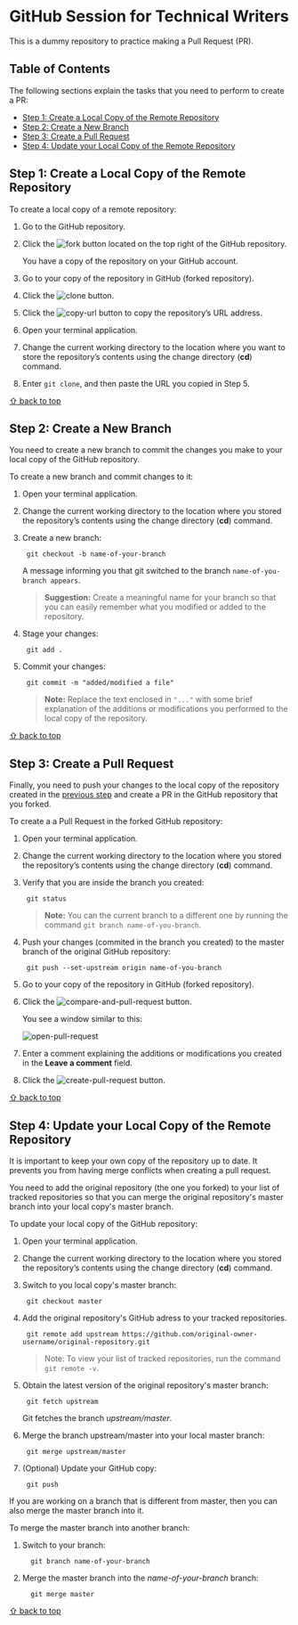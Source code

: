 # GitHub Session for Technical Writers

This is a dummy repository to practice making a Pull Request (PR).

## Table of Contents

The following sections explain the tasks that you need to perform to create a PR:

* [Step 1: Create a Local Copy of the Remote Repository](#step-1-create-a-local-copy-of-the-remote-repository)
* [Step 2: Create a New Branch](#step-2-create-a-new-branch)
* [Step 3: Create a Pull Request](#step-3-create-a-pull-request)
* [Step 4: Update your Local Copy of the Remote Repository](#step-4-update-your-local-copy-of-the-remote-repository)

## Step 1: Create a Local Copy of the Remote Repository

To create a local copy of a remote repository:

1. Go to the GitHub repository.
1. Click the ![fork](images/fork.png) button located on the top right of the GitHub repository.

    You have a copy of the repository on your GitHub account.

1. Go to your copy of the repository in GitHub (forked repository).
1. Click the ![clone](images/clone-or-download.png) button.
1. Click the ![copy-url](images/copy-url.png) button to copy the repository’s URL address.
1. Open your terminal application.
1. Change the current working directory to the location where you want to store the repository’s contents using the change directory (**cd**) command.
1. Enter `git clone`, and then paste the URL you copied in Step 5. 

[⇧ back to top](#table-of-contents)

## Step 2: Create a New Branch
You need to create a new branch to commit the changes you make to your local copy of the GitHub repository. 

To create a new branch and commit changes to it:

1. Open your terminal application.
1. Change the current working directory to the location where you stored the repository’s contents using the change directory (**cd**) command.
1. Create a new branch:
   
   ```
    git checkout -b name-of-your-branch
   ```
   
     A message informing you that git switched to the branch `name-of-you-branch appears`.
   
   > **Suggestion:** Create a meaningful name for your branch so that you can easily remember what you modified or added to the repository.

1. Stage your changes:

   ```
    git add .
   ```

1. Commit your changes:

   ```
    git commit -m "added/modified a file"
   ```
   >**Note:** Replace the text enclosed in `"..."` with some brief explanation of the additions or modifications you performed to the local copy of the repository.

[⇧ back to top](#table-of-contents)

## Step 3: Create a Pull Request
Finally, you need to push your changes to the local copy of the repository created in the [previous step](#step-2-create-a-new-branch) and create a PR in the GitHub repository that you forked.

To create a a Pull Request in the forked GitHub repository:

1. Open your terminal application.
1. Change the current working directory to the location where you stored the repository’s contents using the change directory (**cd**) command.
1. Verify that you are inside the branch you created:

   ```
    git status
   ```

   >**Note:** You can the current branch to a different one by running the command `git branch name-of-you-branch`.

1. Push your changes (commited in the branch you created) to the master branch of the original GitHub repository:

   ```
    git push --set-upstream origin name-of-you-branch
   ```

1. Go to your copy of the repository in GitHub (forked repository).
1. Click the ![compare-and-pull-request](images/compare-and-pull-request.png) button.

   You see a window similar to this:

    ![open-pull-request](images/open-pull-request.png)

1. Enter a comment explaining the additions or modifications you created in the **Leave a comment** field.
1. Click the ![create-pull-request](images/create-pull-request.png) button.

[⇧ back to top](#table-of-contents)

## Step 4: Update your Local Copy of the Remote Repository

It is important to keep your own copy of the repository up to date. It prevents you from having merge conflicts when creating a pull request.

You need to add the original repository (the one you forked) to your list of tracked repositories so that you can merge the original repository's master branch into your local copy's master branch. 

To update your local copy of the GitHub repository:

1. Open your terminal application.
1. Change the current working directory to the location where you stored the repository’s contents using the change directory (**cd**) command.
1. Switch to you local copy's master branch:
   
   ```
    git checkout master
   ```

1. Add the original repository's GitHub adress to your tracked repositories.

   ```
    git remote add upstream https://github.com/original-owner-username/original-repository.git
   ```
   >Note: To view your list of tracked repositories, run the command `git remote -v`.

1. Obtain the latest version of the original repository's master branch:

   ```
    git fetch upstream
   ```

   Git fetches the branch *upstream/master*.

1. Merge the branch upstream/master into your local master branch:

   ```
    git merge upstream/master
   ```

1. (Optional) Update your GitHub copy:

    ```
     git push
    ```

If you are working on a branch that is different from master, then you can also merge the master branch into it.

To merge the master branch into another branch:

1. Switch to your branch:

   ```
     git branch name-of-your-branch
    ```

1. Merge the master branch into the *name-of-your-branch* branch:

   ```
     git merge master
    ```


[⇧ back to top](#table-of-contents)